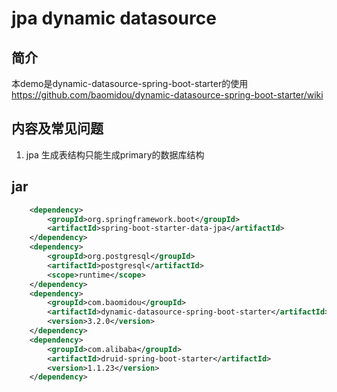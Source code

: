 # jpa dynamic datasource

## 简介
本demo是dynamic-datasource-spring-boot-starter的使用
https://github.com/baomidou/dynamic-datasource-spring-boot-starter/wiki

## 内容及常见问题
1. jpa 生成表结构只能生成primary的数据库结构

## jar
``` xml
    <dependency>
        <groupId>org.springframework.boot</groupId>
        <artifactId>spring-boot-starter-data-jpa</artifactId>
    </dependency>
    <dependency>
        <groupId>org.postgresql</groupId>
        <artifactId>postgresql</artifactId>
        <scope>runtime</scope>
    </dependency>
    <dependency>
        <groupId>com.baomidou</groupId>
        <artifactId>dynamic-datasource-spring-boot-starter</artifactId>
        <version>3.2.0</version>
    </dependency>
    <dependency>
        <groupId>com.alibaba</groupId>
        <artifactId>druid-spring-boot-starter</artifactId>
        <version>1.1.23</version>
    </dependency>
```